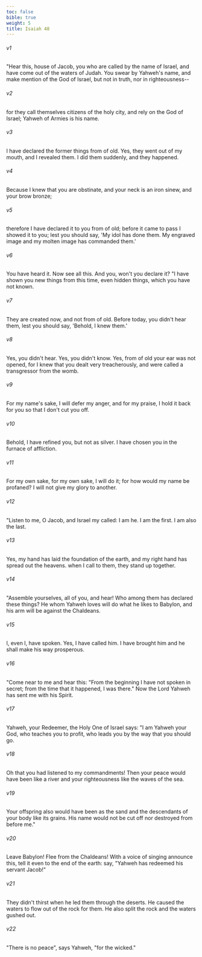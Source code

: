 ```yaml
---
toc: false
bible: true
weight: 5
title: Isaiah 48
---
```




###### v1 
"Hear this, house of Jacob, you who are called by the name of Israel, and have come out of the waters of Judah. You swear by Yahweh's name, and make mention of the God of Israel, but not in truth, nor in righteousness-- 

###### v2 
for they call themselves citizens of the holy city, and rely on the God of Israel; Yahweh of Armies is his name. 

###### v3 
I have declared the former things from of old. Yes, they went out of my mouth, and I revealed them. I did them suddenly, and they happened. 

###### v4 
Because I knew that you are obstinate, and your neck is an iron sinew, and your brow bronze; 

###### v5 
therefore I have declared it to you from of old; before it came to pass I showed it to you; lest you should say, 'My idol has done them. My engraved image and my molten image has commanded them.' 

###### v6 
You have heard it. Now see all this. And you, won't you declare it? "I have shown you new things from this time, even hidden things, which you have not known. 

###### v7 
They are created now, and not from of old. Before today, you didn't hear them, lest you should say, 'Behold, I knew them.' 

###### v8 
Yes, you didn't hear. Yes, you didn't know. Yes, from of old your ear was not opened, for I knew that you dealt very treacherously, and were called a transgressor from the womb. 

###### v9 
For my name's sake, I will defer my anger, and for my praise, I hold it back for you so that I don't cut you off. 

###### v10 
Behold, I have refined you, but not as silver. I have chosen you in the furnace of affliction. 

###### v11 
For my own sake, for my own sake, I will do it; for how would my name be profaned? I will not give my glory to another. 

###### v12 
"Listen to me, O Jacob, and Israel my called: I am he. I am the first. I am also the last. 

###### v13 
Yes, my hand has laid the foundation of the earth, and my right hand has spread out the heavens. when I call to them, they stand up together. 

###### v14 
"Assemble yourselves, all of you, and hear! Who among them has declared these things? He whom Yahweh loves will do what he likes to Babylon, and his arm will be against the Chaldeans. 

###### v15 
I, even I, have spoken. Yes, I have called him. I have brought him and he shall make his way prosperous. 

###### v16 
"Come near to me and hear this: "From the beginning I have not spoken in secret; from the time that it happened, I was there." Now the Lord Yahweh has sent me with his Spirit. 

###### v17 
Yahweh, your Redeemer, the Holy One of Israel says: "I am Yahweh your God, who teaches you to profit, who leads you by the way that you should go. 

###### v18 
Oh that you had listened to my commandments! Then your peace would have been like a river and your righteousness like the waves of the sea. 

###### v19 
Your offspring also would have been as the sand and the descendants of your body like its grains. His name would not be cut off nor destroyed from before me." 

###### v20 
Leave Babylon! Flee from the Chaldeans! With a voice of singing announce this, tell it even to the end of the earth: say, "Yahweh has redeemed his servant Jacob!" 

###### v21 
They didn't thirst when he led them through the deserts. He caused the waters to flow out of the rock for them. He also split the rock and the waters gushed out. 

###### v22 
"There is no peace", says Yahweh, "for the wicked."
